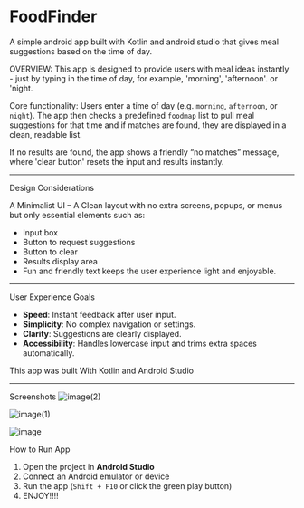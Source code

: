 # FoodFinder
 A simple android app built with Kotlin and android studio that gives meal suggestions based on the time of day.

OVERVIEW:
This app is designed to provide users with meal ideas instantly - just by typing in the time of day, for example, 'morning', 'afternoon'. or 'night.

Core functionality:
Users enter a time of day (e.g. `morning`, `afternoon`, or `night`). 
The app then checks a predefined `foodmap` list to pull meal suggestions for that time and if matches are found, they are displayed in a clean, readable list.

If no results are found, the app shows a friendly “no matches” message, where 'clear button' resets the input and results instantly.

---

Design Considerations

A Minimalist UI – A Clean layout with no extra screens, popups, or menus but only essential elements such as:
  - Input box
  - Button to request suggestions
  - Button to clear
  - Results display area
- Fun and friendly text keeps the user experience light and enjoyable.

---

User Experience Goals

- **Speed**: Instant feedback after user input.
- **Simplicity**: No complex navigation or settings.
- **Clarity**: Suggestions are clearly displayed.
- **Accessibility**: Handles lowercase input and trims extra spaces automatically.



 This app was built With Kotlin and Android Studio

---

Screenshots
![image(2)](https://github.com/user-attachments/assets/7780a18a-3154-406e-acbf-3510ff5e948c)

![image(1)](https://github.com/user-attachments/assets/ea0e0d4e-7732-4bba-8f5d-06ba38caa32c)

![image](https://github.com/user-attachments/assets/23eceb6b-351d-4420-93b2-e8a9a848b6cc)



How to Run App

1. Open the project in **Android Studio**
2. Connect an Android emulator or device
3. Run the app (`Shift + F10` or click the green play button)
4. ENJOY!!!!
